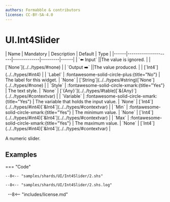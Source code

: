 ```yaml
---
authors: Formabble & contributors
license: CC-BY-SA-4.0
---
```



# UI.Int4Slider

<div class="sh-parameters" markdown="1">
| Name | Mandatory | Description | Default | Type |
|------|---------------------|-------------|---------|------|
| `⬅️ Input` ||The value is ignored. | | [`None`](../../types/#none) |
| `Output ➡️` ||The value produced. | | [`Int4`](../../types/#int4) |
| `Label` | :fontawesome-solid-circle-plus:{title="No"}  | The label for this widget. | `None` | [`String`](../../types/#string)[`None`](../../types/#none) |
| `Style` | :fontawesome-solid-circle-xmark:{title="Yes"}  | The text style. | `None` | [`{Any}`](../../types/#table)[`&{Any}`](../../types/#contextvar) |
| `Variable` | :fontawesome-solid-circle-xmark:{title="Yes"}  | The variable that holds the input value. | `None` | [`Int4`](../../types/#int4)[`&Int4`](../../types/#contextvar) |
| `Min` | :fontawesome-solid-circle-xmark:{title="Yes"}  | The minimum value. | `None` | [`Int4`](../../types/#int4)[`&Int4`](../../types/#contextvar) |
| `Max` | :fontawesome-solid-circle-xmark:{title="Yes"}  | The maximum value. | `None` | [`Int4`](../../types/#int4)[`&Int4`](../../types/#contextvar) |

</div>

A numeric slider.

## Examples

=== "Code"

  ```x86asm linenums="1"
  --8<-- "samples/shards/UI/Int4Slider/2.shs"
  ```

  ```
  --8<-- "samples/shards/UI/Int4Slider/2.shs.log"
  ```
&nbsp;
--8<-- "includes/license.md"

